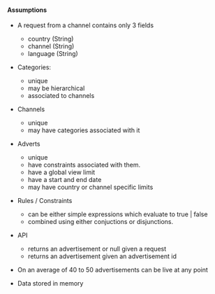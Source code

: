 #### Assumptions

* A request from a channel contains only 3 fields
	- country (String)
	- channel (String)
	- language (String)

* Categories:
	- unique
	- may be hierarchical
	- associated to channels

* Channels
	- unique
	- may have categories associated with it

* Adverts
	- unique
	- have constraints associated with them.
	- have a global view limit
	- have a start and end date
	- may have country or channel specific limits

* Rules / Constraints
	- can be either simple expressions which evaluate to true | false
	- combined using either conjuctions or disjunctions.

* API
	- returns an advertisement or null given a request
	- returns an advertisement given an advertisement id

* On an average of 40 to 50 advertisements can be live at any point

* Data stored in memory
